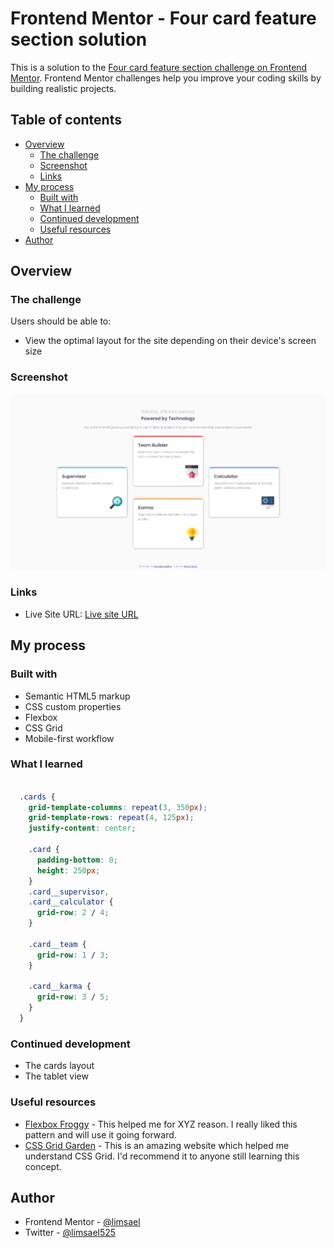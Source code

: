 # Frontend Mentor - Four card feature section solution

This is a solution to the [Four card feature section challenge on Frontend Mentor](https://www.frontendmentor.io/challenges/four-card-feature-section-weK1eFYK). Frontend Mentor challenges help you improve your coding skills by building realistic projects.

## Table of contents

- [Overview](#overview)
  - [The challenge](#the-challenge)
  - [Screenshot](#screenshot)
  - [Links](#links)
- [My process](#my-process)
  - [Built with](#built-with)
  - [What I learned](#what-i-learned)
  - [Continued development](#continued-development)
  - [Useful resources](#useful-resources)
- [Author](#author)

## Overview

### The challenge

Users should be able to:

- View the optimal layout for the site depending on their device's screen size

### Screenshot

![Four Card Feature Section](./screenshot.png)

### Links

- Live Site URL: [Live site URL](https://https://limsael.github.io/four-card-feature-section/)

## My process

### Built with

- Semantic HTML5 markup
- CSS custom properties
- Flexbox
- CSS Grid
- Mobile-first workflow

### What I learned

```css

  .cards {
    grid-template-columns: repeat(3, 350px);
    grid-template-rows: repeat(4, 125px);
    justify-content: center;

    .card {
      padding-bottom: 0;
      height: 250px;
    }
    .card__supervisor,
    .card__calculator {
      grid-row: 2 / 4;
    }

    .card__team {
      grid-row: 1 / 3;
    }

    .card__karma {
      grid-row: 3 / 5;
    }
  }
```

### Continued development

- The cards layout
- The tablet view

### Useful resources

- [Flexbox Froggy](https://www.flexboxfroggy.com) - This helped me for XYZ reason. I really liked this pattern and will use it going forward.
- [CSS Grid Garden](https://www.cssgridgarden.com) - This is an amazing website which helped me  understand CSS Grid. I'd recommend it to anyone still learning this concept.

## Author

- Frontend Mentor - [@limsael](https://www.frontendmentor.io/profile/limsael)
- Twitter - [@limsael525](https://www.twitter.com/limsael525)
